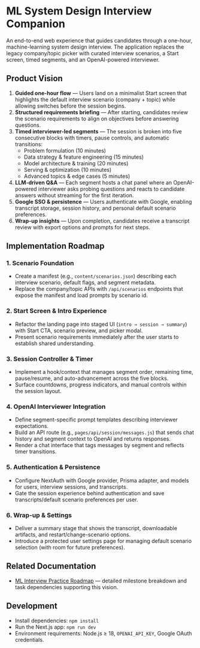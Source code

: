 # ML System Design Interview Companion

An end-to-end web experience that guides candidates through a one-hour, machine-learning system design interview. The application replaces the legacy company/topic picker with curated interview scenarios, a Start screen, timed segments, and an OpenAI-powered interviewer.

## Product Vision

1. **Guided one-hour flow** — Users land on a minimalist Start screen that highlights the default interview scenario (company + topic) while allowing switches before the session begins.
2. **Structured requirements briefing** — After starting, candidates review the scenario requirements to align on objectives before answering questions.
3. **Timed interviewer-led segments** — The session is broken into five consecutive blocks with timers, pause controls, and automatic transitions:
   - Problem formulation (10 minutes)
   - Data strategy & feature engineering (15 minutes)
   - Model architecture & training (20 minutes)
   - Serving & optimization (10 minutes)
   - Advanced topics & edge cases (5 minutes)
4. **LLM-driven Q&A** — Each segment hosts a chat panel where an OpenAI-powered interviewer asks probing questions and reacts to candidate answers without streaming for the first iteration.
5. **Google SSO & persistence** — Users authenticate with Google, enabling transcript storage, session history, and personal default scenario preferences.
6. **Wrap-up insights** — Upon completion, candidates receive a transcript review with export options and prompts for next steps.

## Implementation Roadmap

### 1. Scenario Foundation
- Create a manifest (e.g., `content/scenarios.json`) describing each interview scenario, default flags, and segment metadata.
- Replace the company/topic APIs with `/api/scenarios` endpoints that expose the manifest and load prompts by scenario id.

### 2. Start Screen & Intro Experience
- Refactor the landing page into staged UI (`intro → session → summary`) with Start CTA, scenario preview, and picker modal.
- Present scenario requirements immediately after the user starts to establish shared understanding.

### 3. Session Controller & Timer
- Implement a hook/context that manages segment order, remaining time, pause/resume, and auto-advancement across the five blocks.
- Surface countdowns, progress indicators, and manual controls within the session layout.

### 4. OpenAI Interviewer Integration
- Define segment-specific prompt templates describing interviewer expectations.
- Build an API route (e.g., `pages/api/session/messages.js`) that sends chat history and segment context to OpenAI and returns responses.
- Render a chat interface that tags messages by segment and reflects timer transitions.

### 5. Authentication & Persistence
- Configure NextAuth with Google provider, Prisma adapter, and models for users, interview sessions, and transcripts.
- Gate the session experience behind authentication and save transcripts/default scenario preferences per user.

### 6. Wrap-up & Settings
- Deliver a summary stage that shows the transcript, downloadable artifacts, and restart/change-scenario options.
- Introduce a protected user settings page for managing default scenario selection (with room for future preferences).

## Related Documentation

- [ML Interview Practice Roadmap](docs/ml-interview-roadmap.md) — detailed milestone breakdown and task dependencies supporting this vision.

## Development

- Install dependencies: `npm install`
- Run the Next.js app: `npm run dev`
- Environment requirements: Node.js ≥ 18, `OPENAI_API_KEY`, Google OAuth credentials.
